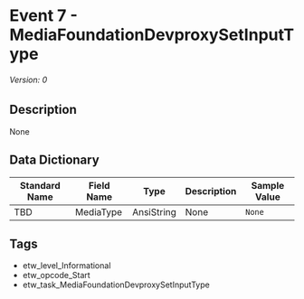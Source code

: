 # Event 7 - MediaFoundationDevproxySetInputType
###### Version: 0

## Description
None

## Data Dictionary
|Standard Name|Field Name|Type|Description|Sample Value|
|---|---|---|---|---|
|TBD|MediaType|AnsiString|None|`None`|

## Tags
* etw_level_Informational
* etw_opcode_Start
* etw_task_MediaFoundationDevproxySetInputType